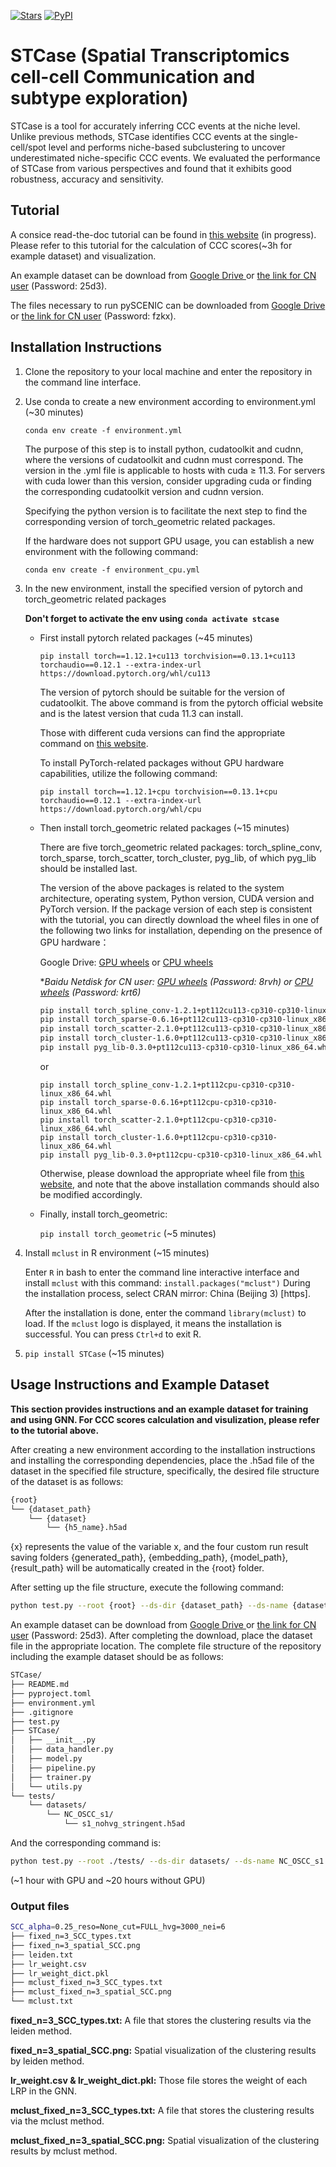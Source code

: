 [![Stars](https://img.shields.io/github/stars/Lzcstan/STCase?logo=GitHub&color=yellow)](https://github.com/Lzcstan/STCase) [![PyPI](https://img.shields.io/pypi/v/STCase.svg)](https://pypi.org/project/STCase)
# STCase (**S**patial **T**ranscriptomics cell-cell **C**ommunication **a**nd **s**ubtype **e**xploration)
STCase is a tool for accurately inferring CCC events at the niche level. Unlike previous methods, STCase identifies CCC events at the single-cell/spot level and performs niche-based subclustering to uncover underestimated niche-specific CCC events. We evaluated the performance of STCase from various perspectives and found that it exhibits good robustness, accuracy and sensitivity.

## Tutorial

A consice read-the-doc tutorial can be found in [this website](https://stcase.readthedocs.io/en/latest/) (in progress). Please refer to this tutorial for the calculation of CCC scores(~3h for example dataset) and visualization.

An example dataset can be download from [Google Drive ](https://drive.google.com/file/d/1TQohsxIFonJxQkroECHR0EqwPTGX2o6S/view?usp=sharing) or [the link for CN user](https://pan.baidu.com/s/1tdiCZg1YoHvQj5iOwtNEHA) (Password: 25d3).

The files necessary to run pySCENIC can be downloaded from [Google Drive ](https://drive.google.com/drive/folders/1aiExvHhKfuin4uf41o01ALZjlPqyzkJn?usp=sharing) or [the link for CN user](https://pan.baidu.com/s/1EZ2jo9PGtZfVm0t-BqMXeQ) (Password: fzkx).


## Installation Instructions

1. Clone the repository to your local machine and enter the repository in the command line interface.
2. Use conda to create a new environment according to environment.yml (~30 minutes)

   `conda env create -f environment.yml`

   The purpose of this step is to install python, cudatoolkit and cudnn, where the versions of cudatoolkit and cudnn must correspond. The version in the .yml file is applicable to hosts with cuda ≥ 11.3. For servers with cuda lower than this version, consider upgrading cuda or finding the corresponding cudatoolkit version and cudnn version.

   Specifying the python version is to facilitate the next step to find the corresponding version of torch_geometric related packages.

   If the hardware does not support GPU usage, you can establish a new environment with the following command:

   `conda env create -f environment_cpu.yml`
3. In the new environment, install the specified version of pytorch and torch_geometric related packages

   **Don't forget to activate the env using `conda activate stcase`**

   - First install pytorch related packages (~45 minutes)

      `pip install torch==1.12.1+cu113 torchvision==0.13.1+cu113 torchaudio==0.12.1 --extra-index-url https://download.pytorch.org/whl/cu113`

      The version of pytorch should be suitable for the version of cudatoolkit. The above command is from the pytorch official website and is the latest version that cuda 11.3 can install.

      Those with different cuda versions can find the appropriate command on [this website](https://pytorch.org/get-started/previous-versions/).

      To install PyTorch-related packages without GPU hardware capabilities, utilize the following command:
      
      `pip install torch==1.12.1+cpu torchvision==0.13.1+cpu torchaudio==0.12.1 --extra-index-url https://download.pytorch.org/whl/cpu`
   - Then install torch_geometric related packages (~15 minutes)

      There are five torch_geometric related packages: torch_spline_conv, torch_sparse, torch_scatter, torch_cluster, pyg_lib, of which pyg_lib should be installed last.

      The version of the above packages is related to the system architecture, operating system, Python version, CUDA version and PyTorch version. If the package version of each step is consistent with the tutorial, you can directly download the wheel files in one of the following two links for installation, depending on the presence of GPU hardware：

      Google Drive: [GPU wheels](https://drive.google.com/file/d/1H3P4IWcYzgrfINCZCoX_WU_E-8CTSFOy/view?usp=sharing) or [CPU wheels](https://drive.google.com/file/d/1AMTn3GmOnO-Zvo6YfkgiZRS0FZmIzVcq/view?usp=sharing) 
      
      **Baidu Netdisk for CN user: [GPU wheels](https://pan.baidu.com/s/1FqA9KFENfk4RSOMLmblyiw) (Password: 8rvh) or [CPU wheels](https://pan.baidu.com/s/1EvAMBq8DYEvSL-JLqUQbkg) (Password: krt6)*

      ```bash
      pip install torch_spline_conv-1.2.1+pt112cu113-cp310-cp310-linux_x86_64.whl
      pip install torch_sparse-0.6.16+pt112cu113-cp310-cp310-linux_x86_64.whl
      pip install torch_scatter-2.1.0+pt112cu113-cp310-cp310-linux_x86_64.whl
      pip install torch_cluster-1.6.0+pt112cu113-cp310-cp310-linux_x86_64.whl
      pip install pyg_lib-0.3.0+pt112cu113-cp310-cp310-linux_x86_64.whl
      ```
      or

      ```
      pip install torch_spline_conv-1.2.1+pt112cpu-cp310-cp310-linux_x86_64.whl
      pip install torch_sparse-0.6.16+pt112cpu-cp310-cp310-linux_x86_64.whl
      pip install torch_scatter-2.1.0+pt112cpu-cp310-cp310-linux_x86_64.whl
      pip install torch_cluster-1.6.0+pt112cpu-cp310-cp310-linux_x86_64.whl
      pip install pyg_lib-0.3.0+pt112cpu-cp310-cp310-linux_x86_64.whl
      ```

      Otherwise, please download the appropriate wheel file from [this website](https://data.pyg.org/whl/), and note that the above installation commands should also be modified accordingly.

   - Finally, install torch_geometric:

      `pip install torch_geometric`
      (~5 minutes)
4. Install `mclust` in R environment (~15 minutes)

   Enter `R` in bash to enter the command line interactive interface and install `mclust` with this command:
   `install.packages("mclust")`
   During the installation process, select CRAN mirror: China (Beijing 3) [https].

   After the installation is done, enter the command `library(mclust)` to load. If the `mclust` logo is displayed, it means the installation is successful. You can press `Ctrl+d` to exit R.
5. `pip install STCase` (~15 minutes)

## Usage Instructions and Example Dataset

**This section provides instructions and an example dataset for training and using GNN. For CCC scores calculation and visulization, please refer to the tutorial above.**

After creating a new environment according to the installation instructions and installing the corresponding dependencies, place the .h5ad file of the dataset in the specified file structure, specifically, the desired file structure of the dataset is as follows:

```bash
{root}
└── {dataset_path}
    └── {dataset}
        └── {h5_name}.h5ad
```

{x} represents the value of the variable x, and the four custom run result saving folders {generated_path}, {embedding_path}, {model_path}, {result_path} will be automatically created in the {root} folder.

After setting up the file structure, execute the following command:

```bash
python test.py --root {root} --ds-dir {dataset_path} --ds-name {dataset} --h5-name {h5_name} --target-types {target_type_list} --gpu {gpu_id} [--use-gpu] --n-nei {#neighborhood} --n-clusters {#sub-regions} [--alpha {alpha}] --label-col-name {label_column_name} --region-col-name {region_column_name}
```

An example dataset can be download from [Google Drive ](https://drive.google.com/file/d/1TQohsxIFonJxQkroECHR0EqwPTGX2o6S/view?usp=sharing) or [the link for CN user](https://pan.baidu.com/s/1tdiCZg1YoHvQj5iOwtNEHA) (Password: 25d3). After completing the download, place the dataset file in the appropriate location. The complete file structure of the repository including the example dataset should be as follows:
```bash
STCase/
├── README.md
├── pyproject.toml
├── environment.yml
├── .gitignore
├── test.py
├── STCase/
│   ├── __init__.py
│   ├── data_handler.py
│   ├── model.py
│   ├── pipeline.py
│   ├── trainer.py
│   └── utils.py
└── tests/
    └── datasets/
        └── NC_OSCC_s1/
            └── s1_nohvg_stringent.h5ad
```

And the corresponding command is:
```bash
python test.py --root ./tests/ --ds-dir datasets/ --ds-name NC_OSCC_s1 --h5-name s1_nohvg_stringent --target-types SCC --gpu 1 --use-gpu --n-nei 6 --n-clusters 3 --alpha 0.25 --label-col-name cell_type --wo-anno
```
(~1 hour with GPU and ~20 hours without GPU)

### Output files
```bash
SCC_alpha=0.25_reso=None_cut=FULL_hvg=3000_nei=6
├── fixed_n=3_SCC_types.txt
├── fixed_n=3_spatial_SCC.png
├── leiden.txt
├── lr_weight.csv
├── lr_weight_dict.pkl
├── mclust_fixed_n=3_SCC_types.txt
├── mclust_fixed_n=3_spatial_SCC.png
└── mclust.txt
```
**fixed_n=3_SCC_types.txt:** A file that stores the clustering results via the leiden method.

**fixed_n=3_spatial_SCC.png:** Spatial visualization of the clustering results by leiden method.

**lr_weight.csv & lr_weight_dict.pkl:** Those file stores the weight of each LRP in the GNN.

**mclust_fixed_n=3_SCC_types.txt:** A file that stores the clustering results via the mclust method.

**mclust_fixed_n=3_spatial_SCC.png:** Spatial visualization of the clustering results by mclust method.
